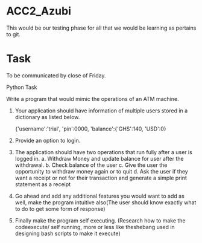 # ACC2_Azubi

This would be our testing phase for all that we would be learning as pertains to git.

# Task

To be communicated by close of Friday.

Python Task

Write a program that would mimic the operations of an ATM machine.
1. Your application should have information of multiple users stored in a dictionary as listed below.
 
    {'username':'trial', 'pin':0000, 'balance':{'GHS':140, 'USD':0}
 
2. Provide an option to login.
 
3. The application should have two operations that run fully after a user is logged in.
    a. Withdraw Money and update balance for user after the withdrawal.
    b. Check balance of the user
    c. Give the user the opportunity to withdraw money again or to quit
    d. Ask the user if they want a receipt or not for their transaction and generate a simple print statement as a receipt
 
4. Go ahead and add any additional features you would want to add as well, make the program intuitive also(The user should know exactly what to do to get some form of response)
 
5. Finally make the program self executing. (Research how to make the codeexecute/ self running, more or less like theshebang used in designing bash scripts to make it execute)
